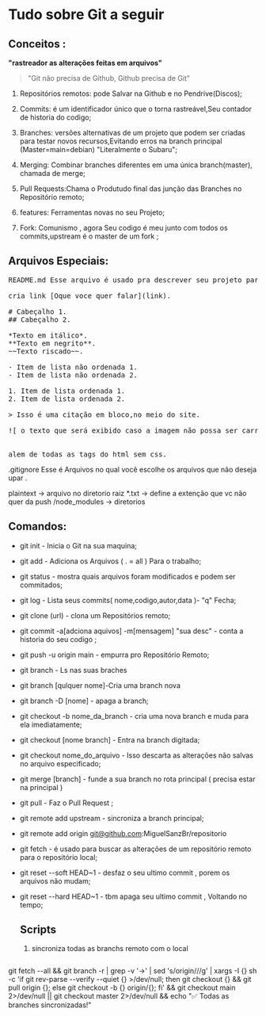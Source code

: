 # Tudo sobre Git a seguir

## Conceitos : 
**"rastreador as alterações feitas em arquivos"**
    <br> 
  > "Git não precisa de Github,
       Github precisa de Git"
 
1. Repositórios remotos: pode Salvar na Github e no Pendrive(Discos);

2. Commits: é um identificador único que o torna rastreável,Seu contador de historia do codigo;

3. Branches: versões alternativas de um projeto que podem ser criadas para testar novos recursos,Evitando erros na branch principal (Master=main=debian) "Literalmente o Subaru";

4. Merging: Combinar branches diferentes em uma única branch(master), chamada de merge;

5. Pull Requests:Chama o Produtudo final das junção das Branches no Repositório remoto;

6. features: Ferramentas novas no seu Projeto;

7. Fork: Comunismo , agora Seu codigo é meu junto com todos os commits,upstream é o master de um fork ;

## Arquivos Especiais:

<pre>
README.md Esse arquivo é usado pra descrever seu projeto para o Mundo

cria link [Oque voce quer falar](link).

# Cabeçalho 1.
## Cabeçalho 2.

*Texto em itálico*.
**Texto em negrito**.
~~Texto riscado~~.

- Item de lista não ordenada 1.
- Item de lista não ordenada 2.

1. Item de lista ordenada 1.
2. Item de lista ordenada 2.

> Isso é uma citação em bloco,no meio do site.

![ o texto que será exibido caso a imagem não possa ser carregada](link da imagem).


alem de todas as tags do html sem css.
</pre>


.gitignore Esse é Arquivos no qual você escolhe os arquivos que não deseja upar .

plaintext -> arquivo no diretorio raiz
*.txt -> define a extenção que vc não quer da push
/node_modules -> diretorios

## Comandos:
- git init - Inicia o Git na sua maquina;
- git add - Adiciona os Arquivos ( . = all ) Para o trabalho;
- git status - mostra quais arquivos foram modificados e podem ser commitados;
- git log - Lista seus commits( nome,codigo,autor,data )- "q" Fecha;
- git clone (url) - clona um Repositórios remoto;
- git commit -a[adciona aquivos] -m[mensagem] "sua desc" - conta a historia do seu codigo ;
- git push -u origin main - empurra pro Repositório Remoto;

- git branch - Ls nas suas braches 
- git branch [qulquer nome]-Cria uma branch nova
- git branch -D [nome] - apaga a branch;
- git checkout -b nome_da_branch - cria uma nova branch e muda para ela imediatamente;

- git checkout [nome branch] - Entra na branch digitada;
- git checkout nome_do_arquivo - Isso descarta as alterações não salvas no arquivo especificado;

- git merge [branch] - funde a sua branch no rota principal ( precisa estar na principal )

- git pull - Faz o Pull Request ;

- git remote add upstream <name> <url> - sincroniza a branch principal;
- git remote add origin git@github.com:MiguelSanzBr/repositorio

 - git fetch - é usado para buscar as alterações de um repositório remoto para o repositório local;
 
- git reset --soft HEAD~1 - desfaz o seu ultimo commit , porem os arquivos não mudam;

- git reset --hard HEAD~1 - tbm apaga seu ultimo commit , Voltando no tempo;

  ## Scripts
  1. sincroniza todas as branchs remoto com o local
  ```bash
git fetch --all && git branch -r | grep -v '\->' | sed 's/origin\///g' | xargs -I {} sh -c 'if git rev-parse --verify --quiet {} >/dev/null; then git checkout {} && git pull origin {}; else git checkout -b {} origin/{}; fi' && git checkout main 2>/dev/null || git checkout master 2>/dev/null && echo "✅ Todas as branches sincronizadas!"
   ```
